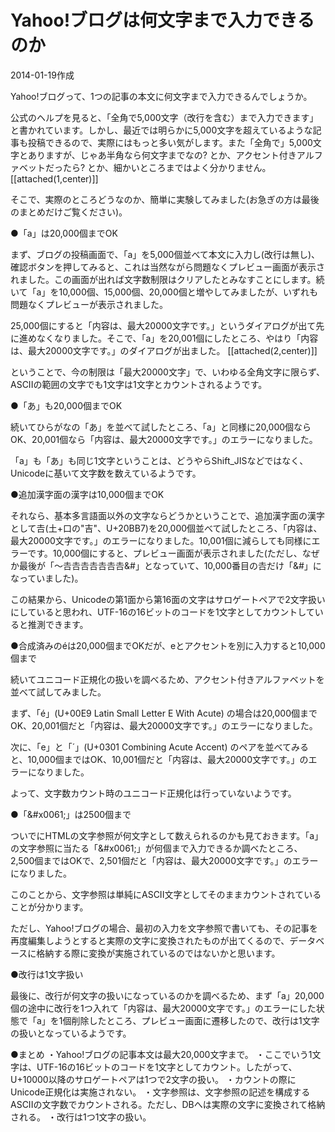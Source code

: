 # Yahoo!ブログは何文字まで入力できるのか

2014-01-19作成

Yahoo!ブログって、1つの記事の本文に何文字まで入力できるんでしょうか。

公式のヘルプを見ると、「全角で5,000文字（改行を含む）まで入力できます」と書かれています。しかし、最近では明らかに5,000文字を超えているような記事も投稿できるので、実際にはもっと多い気がします。また「全角で」5,000文字とありますが、じゃあ半角なら何文字までなの? とか、アクセント付きアルファベットだったら? とか、細かいところまではよく分かりません。
[[attached(1,center)]]

そこで、実際のところどうなのか、簡単に実験してみました(お急ぎの方は最後のまとめだけご覧ください)。

●「a」は20,000個までOK

まず、ブログの投稿画面で、「a」を5,000個並べて本文に入力し(改行は無し)、確認ボタンを押してみると、これは当然ながら問題なくプレビュー画面が表示されました。この画面が出れば文字数制限はクリアしたとみなすことにします。続いて「a」を10,000個、15,000個、20,000個と増やしてみましたが、いずれも問題なくプレビューが表示されました。

25,000個にすると「内容は、最大20000文字です。」というダイアログが出て先に進めなくなりました。そこで、「a」を20,001個にしたところ、やはり「内容は、最大20000文字です。」のダイアログが出ました。
[[attached(2,center)]]

ということで、今の制限は「最大20000文字」で、いわゆる全角文字に限らず、ASCIIの範囲の文字でも1文字は1文字とカウントされるようです。

●「あ」も20,000個までOK

続いてひらがなの「あ」を並べて試したところ、「a」と同様に20,000個ならOK、20,001個なら「内容は、最大20000文字です。」のエラーになりました。

「a」も「あ」も同じ1文字ということは、どうやらShift_JISなどではなく、Unicodeに基いて文字数を数えているようです。

●追加漢字面の漢字は10,000個までOK

それなら、基本多言語面以外の文字ならどうかということで、追加漢字面の漢字として𠮷(土+口の"吉"、U+20BB7)を20,000個並べて試したところ、「内容は、最大20000文字です。」のエラーになりました。10,001個に減らしても同様にエラーです。10,000個にすると、プレビュー画面が表示されました(ただし、なぜか最後が「～𠮷𠮷𠮷𠮷𠮷𠮷𠮷&#」となっていて、10,000番目の𠮷だけ「&#」になっていました)。

この結果から、Unicodeの第1面から第16面の文字はサロゲートペアで2文字扱いにしていると思われ、UTF-16の16ビットのコードを1文字としてカウントしていると推測できます。

●合成済みのéは20,000個までOKだが、eとアクセントを別に入力すると10,000個まで

続いてユニコード正規化の扱いを調べるため、アクセント付きアルファベットを並べて試してみました。

まず、「é」(U+00E9 Latin Small Letter E With Acute) の場合は20,000個までOK、20,001個だと「内容は、最大20000文字です。」のエラーになりました。

次に、「e」と「´」(U+0301 Combining Acute Accent) のペアを並べてみると、10,000個まではOK、10,001個だと「内容は、最大20000文字です。」のエラーになりました。

よって、文字数カウント時のユニコード正規化は行っていないようです。

●「&amp;#x0061;」は2500個まで

ついでにHTMLの文字参照が何文字として数えられるのかも見ておきます。「a」の文字参照に当たる「&amp;#x0061;」が何個まで入力できるか調べたところ、2,500個まではOKで、2,501個だと「内容は、最大20000文字です。」のエラーになりました。

このことから、文字参照は単純にASCII文字としてそのままカウントされていることが分かります。

ただし、Yahoo!ブログの場合、最初の入力を文字参照で書いても、その記事を再度編集しようとすると実際の文字に変換されたものが出てくるので、データベースに格納する際に変換が実施されているのではないかと思います。

●改行は1文字扱い

最後に、改行が何文字の扱いになっているのかを調べるため、まず「a」20,000個の途中に改行を1つ入れて「内容は、最大20000文字です。」のエラーにした状態で「a」を1個削除したところ、プレビュー画面に遷移したので、改行は1文字の扱いとなっているようです。

●まとめ
・Yahoo!ブログの記事本文は最大20,000文字まで。
・ここでいう1文字は、UTF-16の16ビットのコードを1文字としてカウント。したがって、U+10000以降のサロゲートペアは1つで2文字の扱い。
・カウントの際にUnicode正規化は実施されない。
・文字参照は、文字参照の記述を構成するASCIIの文字数でカウントされる。ただし、DBへは実際の文字に変換されて格納される。
・改行は1つ1文字の扱い。
